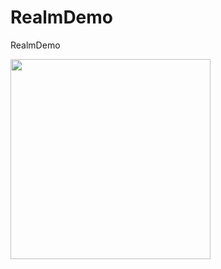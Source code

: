 RealmDemo
=========

RealmDemo

<img src="https://dl.dropboxusercontent.com/u/11819370/realmdemo.png" width="320px">
